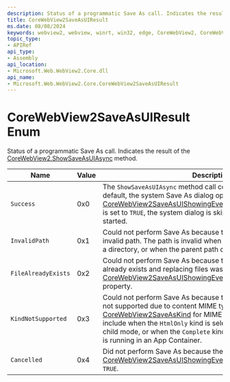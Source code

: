```yaml
---
description: Status of a programmatic Save As call. Indicates the result of the CoreWebView2.ShowSaveAsUIAsync method.
title: CoreWebView2SaveAsUIResult
ms.date: 08/08/2024
keywords: webview2, webview, winrt, win32, edge, CoreWebView2, CoreWebView2Controller, browser control, edge html, CoreWebView2SaveAsUIResult
topic_type:
- APIRef
api_type:
- Assembly
api_location:
- Microsoft.Web.WebView2.Core.dll
api_name:
- Microsoft.Web.WebView2.Core.CoreWebView2SaveAsUIResult
---
```


# CoreWebView2SaveAsUIResult Enum

Status of a programmatic Save As call. Indicates the result of the [CoreWebView2.ShowSaveAsUIAsync](corewebview2.md#showsaveasuiasync) method.

| Name |  Value | Description |
|--|--|--|
|`Success` | 0x0  |  The `ShowSaveAsUIAsync` method call completed successfully. By default, the system Save As dialog opens. If [CoreWebView2SaveAsUIShowingEventArgs.SuppressDefaultDialog](corewebview2saveasuishowingeventargs.md#suppressdefaultdialog) is set to `TRUE`, the system dialog is skipped and the download is started.|
|`InvalidPath` | 0x1  |  Could not perform Save As because the destination file path is an invalid path. The path is invalid when it is empty, a relative path, or a directory, or when the parent path does not exist.|
|`FileAlreadyExists` | 0x2  |  Could not perform Save As because the destination file path already exists and replacing files was not allowed by the [CoreWebView2SaveAsUIShowingEventArgs.AllowReplace](corewebview2saveasuishowingeventargs.md#allowreplace) property.|
|`KindNotSupported` | 0x3  |  Could not perform Save As because the `Kind` property selection is not supported due to content MIME type or system limits. See [CoreWebView2SaveAsKind](corewebview2saveaskind.md) for MIME type limits. System limits include when the `HtmlOnly` kind is selected for an error page at child mode, or when the `Complete` kind is selected and the WebView is running in an App Container.|
|`Cancelled` | 0x4  |  Did not perform Save As because the end user cancelled or the [CoreWebView2SaveAsUIShowingEventArgs.Cancel](corewebview2saveasuishowingeventargs.md#cancel) was set to `TRUE`.|
